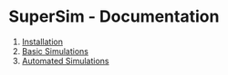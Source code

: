 # SuperSim - Documentation

1. [Installation](install.md)
2. [Basic Simulations](basic_sims.md)
3. [Automated Simulations](auto_sims.md)
